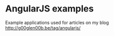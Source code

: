 # AngularJS examples
Example applications used for articles on my blog http://g00glen00b.be/tag/angularjs/
